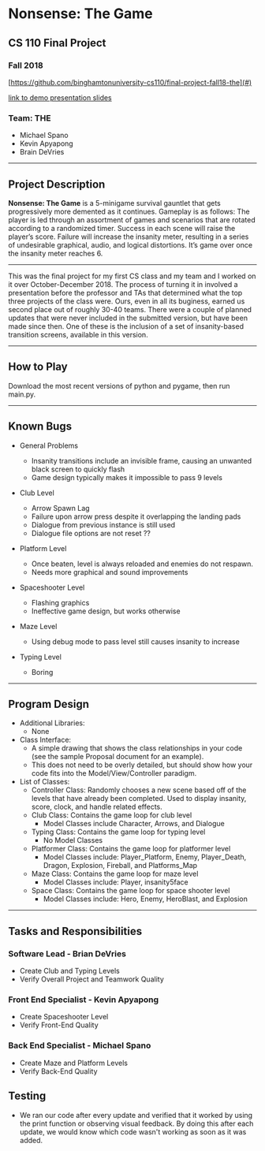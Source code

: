 # Nonsense: The Game
## CS 110 Final Project
### Fall 2018

[https://github.com/binghamtonuniversity-cs110/final-project-fall18-the](#)

[link to demo presentation slides](#)

### Team: __THE__
* Michael Spano
* Kevin Apyapong
* Brain DeVries

***

## Project Description
 __Nonsense: The Game__ is a 5-minigame survival gauntlet that gets progressively more demented as it continues. Gameplay is as follows: The player is led through an assortment of games and scenarios that are rotated according to a randomized timer. Success in each scene will raise the player’s score. Failure will increase the insanity meter, resulting in a series of undesirable graphical, audio, and logical distortions. It’s game over once the insanity meter reaches 6.
 
***

 This was the final project for my first CS class and my team and I worked on it over October-December 2018. The process of turning it in involved a presentation before the professor and TAs that determined what the top three projects of the class were. Ours, even in all its buginess, earned us second place out of roughly 30-40 teams. There were a couple of planned updates that were never included in the submitted version, but have been made since then. One of these is the inclusion of a set of insanity-based transition screens, available in this version.

***

## How to Play
 Download the most recent versions of python and pygame, then run main.py.

***

## Known Bugs

* General Problems
    * Insanity transitions include an invisible frame, causing an unwanted black screen to quickly flash
    * Game design typically makes it impossible to pass 9 levels

* Club Level
    * Arrow Spawn Lag
    * Failure upon arrow press despite it overlapping the landing pads
    * Dialogue from previous instance is still used
    * Dialogue file options are not reset ??

* Platform Level
    * Once beaten, level is always reloaded and enemies do not respawn.
    * Needs more graphical and sound improvements

* Spaceshooter Level
   * Flashing graphics
   * Ineffective game design, but works otherwise

* Maze Level
   * Using debug mode to pass level still causes insanity to increase

* Typing Level
    * Boring
       
***

## Program Design
* Additional Libraries:
    * None
* Class Interface:
    * A simple drawing that shows the class relationships in your code (see the sample Proposal document for an example).
    * This does not need to be overly detailed, but should show how your code fits into the Model/View/Controller paradigm.
* List of Classes:
    * Controller Class: Randomly chooses a new scene based off of the levels that have already been completed. Used to display insanity, score, clock, and handle related effects.
    * Club Class: Contains the game loop for club level
      * Model Classes include Character, Arrows, and Dialogue
    * Typing Class: Contains the game loop for typing level
      * No Model Classes
    * Platformer Class: Contains the game loop for platformer level
      * Model Classes include: Player_Platform, Enemy, Player_Death, Dragon, Explosion, Fireball, and Platforms_Map
    * Maze Class: Contains the game loop for maze level
      * Model Classes include: Player, insanity5face
    * Space Class: Contains the game loop for space shooter level
      * Model Classes include: Hero, Enemy, HeroBlast, and Explosion
***

## Tasks and Responsibilities
### Software Lead - Brian DeVries
* Create Club and Typing Levels
* Verify Overall Project and Teamwork Quality

### Front End Specialist - Kevin Apyapong
* Create Spaceshooter Level
* Verify Front-End Quality

### Back End Specialist - Michael Spano
* Create Maze and Platform Levels
* Verify Back-End Quality

## Testing
   * We ran our code after every update and verified that it worked by using the print function or observing visual feedback. By doing this after each update, we would know which code wasn't working as soon as it was added.
